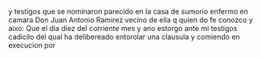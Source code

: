 y testigos que se nominaron parecido en la casa de sumorio enfermo en camara Don Juan Antonio Ramirez vecino de ella q quien do fe conozco y aixo: Que el dia diez del corriente mes y ano estorgo ante mi testigos cadicilo del qual ha delibereado entorolar una clausula y comiendo en execucion por